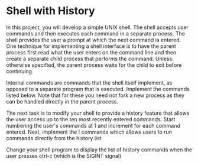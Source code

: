 # Shell with History
In this project, you will develop a simple UNIX shell. The shell accepts user commands and then executes each
command in a separate process. The shell provides the user a prompt at which the next command is entered. One
technique for implementing a shell interface is to have the parent process first read what the user enters on the
command line and then create a separate child process that performs the command. Unless otherwise specified,
the parent process waits for the child to exit before continuing.

Internal commands are commands that the shell itself implement, as opposed to a separate program that is
executed. Implement the commands listed below. Note that for these you need not fork a new process as they
can be handled directly in the parent process.

The next task is to modify your shell to provide a history feature that allows the user access up to the ten most
recently entered commands. Start numbering the user's commands at 1 and increment for each command
entered. Next, implement the ! commands which allows users to run commands directly from the history list

Change your shell program to display the list of history commands when the user presses ctrl-c (which is the
SIGINT signal)
